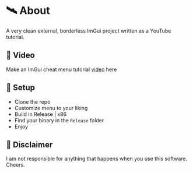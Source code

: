 ﻿# 🛰 About
A very clean external, borderless ImGui project written as a YouTube tutorial.

## 🌠 Video
Make an ImGui cheat menu tutorial [video](https://www.youtube.com/watch?v=Nrta_J_c9Cc) here

## 🌌 Setup
- Clone the repo
- Customize menu to your liking
- Build in Release | x86
- Find your binary in the `Release` folder
- Enjoy

## 🗿 Disclaimer
I am not responsible for anything that happens when you use this software. Cheers.